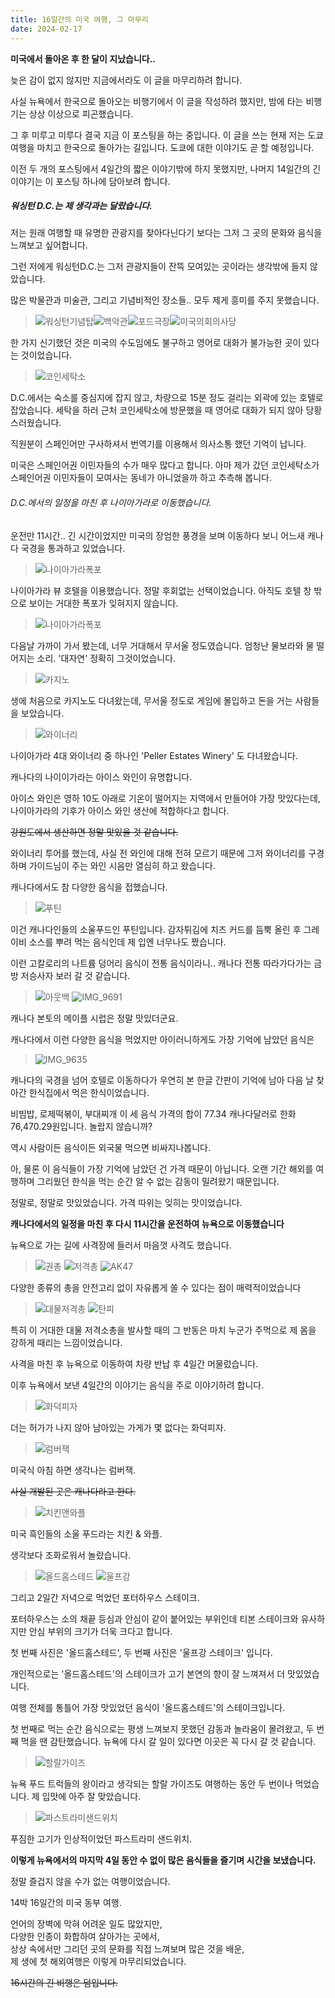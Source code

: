 ```yaml
---
title: 16일간의 미국 여행, 그 마무리
date: 2024-02-17
---
```


**미국에서 돌아온 후 한 달이 지났습니다..**

늦은 감이 없지 않지만 지금에서라도 이 글을 마무리하려 합니다.

사실 뉴욕에서 한국으로 돌아오는 비행기에서 이 글을 작성하려 했지만, 밤에 타는 비행기는 상상 이상으로 피곤했습니다.

그 후 미루고 미루다 결국 지금 이 포스팅을 하는 중입니다. 이 글을 쓰는 현재 저는 도쿄 여행을 마치고 한국으로 돌아가는 길입니다. 도쿄에 대한 이야기도 곧 할 예정입니다.

이전 두 개의 포스팅에서 4일간의 짧은 이야기밖에 하지 못했지만, 나머지 14일간의 긴 이야기는 이 포스팅 하나에 담아보려 합니다.

##### 워싱턴 D.C.는 제 생각과는 달랐습니다.

저는 원래 여행할 때 유명한 관광지를 찾아다닌다기 보다는 그저 그 곳의 문화와 음식을 느껴보고 싶어합니다.

그런 저에게 워싱턴D.C.는 그저 관광지들이 잔뜩 모여있는 곳이라는 생각밖에 들지 않았습니다.

많은 박물관과 미술관, 그리고 기념비적인 장소들.. 모두 제게 흥미를 주지 못했습니다.

> ![워싱턴기념탑](https://github.com/TaehyunJeon0203/TaehyunJeon0203.github.io/assets/84451999/7f4ef5ba-8dc9-43e0-b026-d3be78af08dc)![백악관](https://github.com/TaehyunJeon0203/TaehyunJeon0203.github.io/assets/84451999/0dd353ef-03e4-48f2-90bf-d959977750b4)![포드극장](https://github.com/TaehyunJeon0203/TaehyunJeon0203.github.io/assets/84451999/e0dfda74-125d-4ecc-a0f8-d297af1584f4)![미국의회의사당](https://github.com/TaehyunJeon0203/TaehyunJeon0203.github.io/assets/84451999/650603c0-2eac-45b3-98bb-00d4d829ae21)

한 가지 신기했던 것은 미국의 수도임에도 불구하고 영어로 대화가 불가능한 곳이 있다는 것이었습니다.

> ![코인세탁소](https://github.com/TaehyunJeon0203/TaehyunJeon0203.github.io/assets/84451999/2784c46e-9207-4a88-bc17-accd54f4e1f3)

D.C.에서는 숙소를 중심지에 잡지 않고, 차량으로 15분 정도 걸리는 외곽에 있는 호텔로 잡았습니다. 세탁을 하러 근처 코인세탁소에 방문했을 때 영어로 대화가 되지 않아 당황스러웠습니다.

직원분이 스페인어만 구사하셔서 번역기를 이용해서 의사소통 했던 기억이 납니다.

미국은 스페인어권 이민자들의 수가 매우 많다고 합니다. 아마 제가 갔던 코인세탁소가 스페인어권 이민자들이 모여사는 동네가 아니었을까 하고 추측해 봅니다.

###### D.C.에서의 일정을 마친 후 나이아가라로 이동했습니다.

운전만 11시간.. 긴 시간이었지만 미국의 장엄한 풍경을 보며 이동하다 보니 어느새 캐나다 국경을 통과하고 있었습니다.

> ![나이아가라폭포](https://github.com/TaehyunJeon0203/TaehyunJeon0203.github.io/assets/84451999/2eafa4be-deaa-43d3-85b4-d45e62d33b81)

나이아가라 뷰 호텔을 이용했습니다. 정말 후회없는 선택이었습니다. 아직도 호텔 창 밖으로 보이는 거대한 폭포가 잊혀지지 않습니다.

> ![나이아가라폭포](https://github.com/TaehyunJeon0203/TaehyunJeon0203.github.io/assets/84451999/a0268753-082e-4363-b3ba-0506b91dce1b)

다음날 가까이 가서 봤는데, 너무 거대해서 무서울 정도였습니다. 엄청난 물보라와 물 떨어지는 소리. '대자연' 정확히 그것이었습니다.

> ![카지노](https://github.com/TaehyunJeon0203/TaehyunJeon0203.github.io/assets/84451999/825b4e6f-b9d3-4fca-b37a-020ee885787e)

생에 처음으로 카지노도 다녀왔는데, 무서울 정도로 게임에 몰입하고 돈을 거는 사람들을 보았습니다.

> ![와이너리](https://github.com/TaehyunJeon0203/TaehyunJeon0203.github.io/assets/84451999/f592de94-91b5-417a-8bdb-1389e8e18ed6)

나이아가라 4대 와이너리 중 하나인 'Peller Estates Winery' 도 다녀왔습니다.

캐나다의 나이이가라는 아이스 와인이 유명합니다.

아이스 와인은 영하 10도 아래로 기온이 떨어지는 지역에서 만들어야 가장 맛있다는데, 나이아가라의 기후가 아이스 와인 생산에 적합하다고 합니다.

~~강원도에서 생산하면 정말 맛있을 것 같습니다.~~

와이너리 투어를 했는데, 사실 전 와인에 대해 전혀 모르기 때문에 그저 와이너리를 구경하며 가이드님이 주는 와인 시음만 열심히 하고 왔습니다.

캐나다에서도 참 다양한 음식을 접했습니다.

> ![푸틴](https://github.com/TaehyunJeon0203/TaehyunJeon0203.github.io/assets/84451999/fcac8a7d-86f9-42f4-9fa0-11ed5f25d8c6)

이건 캐나다인들의 소울푸드인 푸틴입니다. 감자튀김에 치즈 커드를 듬뿍 올린 후 그레이비 소스를 뿌려 먹는 음식인데 제 입엔 너무나도 짰습니다.

이런 고칼로리의 나트륨 덩어리 음식이 전통 음식이라니.. 캐나다 전통 따라가다가는 금방 저승사자 보러 갈 것 같습니다.

> ![아웃백](https://github.com/TaehyunJeon0203/TaehyunJeon0203.github.io/assets/84451999/e44c6bb0-c722-4c86-868b-b6347be04d46) ![IMG_9691](https://github.com/TaehyunJeon0203/TaehyunJeon0203.github.io/assets/84451999/7b16ee93-7fbc-4034-8dad-51638ba11a0b)

캐나다 본토의 메이플 시럽은 정말 맛있더군요.

캐나다에서 이런 다양한 음식을 먹었지만 아이러니하게도 가장 기억에 남았던 음식은

> ![IMG_9635](https://github.com/TaehyunJeon0203/TaehyunJeon0203.github.io/assets/84451999/81c7a1ba-89a6-4d62-aca5-1dc8e6d938f4)

캐나다의 국경을 넘어 호텔로 이동하다가 우연히 본 한글 간판이 기억에 남아 다음 날 찾아간 한식집에서 먹은 한식이었습니다.

비빔밥, 로제떡볶이, 부대찌개 이 세 음식 가격의 합이 77.34 캐나다달러로 한화 76,470.29원입니다. 놀랍지 않습니까?

역시 사람이든 음식이든 외국물 먹으면 비싸지나봅니다.

아, 물론 이 음식들이 가장 기억에 남았던 건 가격 때문이 아닙니다. 오랜 기간 해외를 여행하며 그리웠던 한식을 먹는 순간 알 수 없는 감동이 밀려왔기 때문입니다.

정말로, 정말로 맛있었습니다. 가격 따위는 잊히는 맛이었습니다.

**캐나다에서의 일정을 마친 후 다시 11시간을 운전하여 뉴욕으로 이동했습니다**

뉴욕으로 가는 길에 사격장에 들러서 마음껏 사격도 했습니다.

> ![권총](https://github.com/TaehyunJeon0203/TaehyunJeon0203.github.io/assets/84451999/50dc62a6-7217-47c8-9864-b56e732bf9ae) ![저격총](https://github.com/TaehyunJeon0203/TaehyunJeon0203.github.io/assets/84451999/a032f450-3861-4283-bd98-414e2009b7b7) ![AK47](https://github.com/TaehyunJeon0203/TaehyunJeon0203.github.io/assets/84451999/f9db8763-59c1-4277-8617-da599d93f875)

다양한 종류의 총을 안전고리 없이 자유롭게 쏠 수 있다는 점이 매력적이었습니다

> ![대물저격총](https://github.com/TaehyunJeon0203/TaehyunJeon0203.github.io/assets/84451999/a9ed9c8e-0c45-4adb-ac07-3f5ed6a3106a) ![탄피](https://github.com/TaehyunJeon0203/TaehyunJeon0203.github.io/assets/84451999/70dce2f4-92fd-485a-b2b3-5e868561a980)

특히 이 거대한 대물 저격소총을 발사할 때의 그 반동은 마치 누군가 주먹으로 제 몸을 강하게 때리는 느낌이었습니다.

사격을 마친 후 뉴욕으로 이동하여 차량 반납 후 4일간 머물렀습니다.

이후 뉴욕에서 보낸 4일간의 이야기는 음식을 주로 이야기하려 합니다.

> ![화덕피자](https://github.com/TaehyunJeon0203/TaehyunJeon0203.github.io/assets/84451999/cf94b645-5d56-49eb-ac6e-142739bc1526)

더는 허가가 나지 않아 남아있는 가게가 몇 없다는 화덕피자.

> ![럼버잭](https://github.com/TaehyunJeon0203/TaehyunJeon0203.github.io/assets/84451999/84fe0853-730a-4832-aa4e-362b082623ff)

미국식 아침 하면 생각나는 럼버잭.

~~사실 개발된 곳은 캐나다라고 한다.~~

> ![치킨앤와플](https://github.com/TaehyunJeon0203/TaehyunJeon0203.github.io/assets/84451999/1a024d4c-d540-455f-8ef0-bb228440d485)

미국 흑인들의 소울 푸드라는 치킨 & 와플.

생각보다 조화로워서 놀랐습니다.

> ![올드홈스테드](https://github.com/TaehyunJeon0203/TaehyunJeon0203.github.io/assets/84451999/cfd438f7-8423-4692-9110-6cdea6836e1f) ![울프강](https://github.com/TaehyunJeon0203/TaehyunJeon0203.github.io/assets/84451999/2d667bb1-6669-41b5-a214-aee4950c581e)

그리고 2일간 저녁으로 먹었던 포터하우스 스테이크.

포터하우스는 소의 채끝 등심과 안심이 같이 붙어있는 부위인데 티본 스테이크와 유사하지만 안심 부위의 크기가 더욱 크다고 합니다.

첫 번째 사진은 '올드홈스테드', 두 번째 사진은 '울프강 스테이크' 입니다.

개인적으로는 '올드홈스테드'의 스테이크가 고기 본연의 향이 잘 느껴져서 더 맛있었습니다.

여행 전체를 통틀어 가장 맛있었던 음식이 '올드홈스테드'의 스테이크입니다.

첫 번째로 먹는 순간 음식으로는 평생 느껴보지 못했던 감동과 놀라움이 몰려왔고, 두 번째 먹을 땐 감탄했습니다. 뉴욕에 다시 갈 일이 있다면 이곳은 꼭 다시 갈 것 같습니다.

> ![할랄가이즈](https://github.com/TaehyunJeon0203/TaehyunJeon0203.github.io/assets/84451999/39743290-f382-4120-a1c2-0df994dd0c6a)

뉴욕 푸드 트럭들의 왕이라고 생각되는 할랄 가이즈도 여행하는 동안 두 번이나 먹었습니다. 제 입맛에 아주 잘 맞았습니다.

> ![파스트라미샌드위치](https://github.com/TaehyunJeon0203/TaehyunJeon0203.github.io/assets/84451999/ff3da976-9756-44d2-9c0f-81ed5ebb5295)

푸짐한 고기가 인상적이었던 파스트라미 샌드위치.

**이렇게 뉴욕에서의 마지막 4일 동안 수 없이 많은 음식들을 즐기며 시간을 보냈습니다.**

정말 즐겁지 않을 수가 없는 여행이었습니다.

14박 16일간의 미국 동부 여행.

언어의 장벽에 막혀 어려운 일도 많았지만,</br>다양한 인종이 화합하여 살아가는 곳에서,</br> 상상 속에서만 그리던 곳의 문화를 직접 느껴보며 많은 것을 배운,</br>제 생에 첫 해외여행은
이렇게 마무리되었습니다.

~~16시간의 긴 비행은 덤입니다.~~
